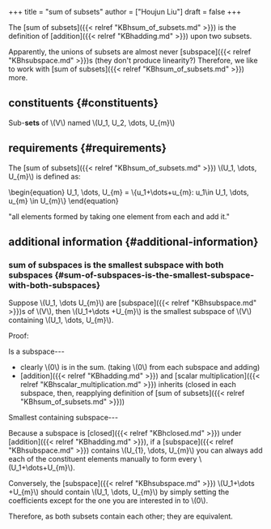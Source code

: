 +++
title = "sum of subsets"
author = ["Houjun Liu"]
draft = false
+++

The [sum of subsets]({{< relref "KBhsum_of_subsets.md" >}}) is the definition of [addition]({{< relref "KBhadding.md" >}}) upon two subsets.

Apparently, the unions of subsets are almost never [subspace]({{< relref "KBhsubspace.md" >}})s (they don't produce linearity?) Therefore, we like to work with [sum of subsets]({{< relref "KBhsum_of_subsets.md" >}}) more.


## constituents {#constituents}

Sub-****sets**** of \\(V\\) named \\(U\_1, U\_2, \dots, U\_{m}\\)


## requirements {#requirements}

The [sum of subsets]({{< relref "KBhsum_of_subsets.md" >}}) \\(U\_1, \dots, U\_{m}\\) is defined as:

\begin{equation}
U\_1, \dots, U\_{m} = \\{u\_1+\dots+u\_{m}: u\_1\in U\_1, \dots, u\_{m} \in U\_{m}\\}
\end{equation}

"all elements formed by taking one element from each and add it."


## additional information {#additional-information}


### sum of subspaces is the smallest subspace with both subspaces {#sum-of-subspaces-is-the-smallest-subspace-with-both-subspaces}

Suppose \\(U\_1, \dots U\_{m}\\) are [subspace]({{< relref "KBhsubspace.md" >}})s of \\(V\\), then \\(U\_1+\dots +U\_{m}\\) is the smallest subspace of \\(V\\) containing \\(U\_1, \dots, U\_{m}\\).

Proof:

Is a subspace---

-   clearly \\(0\\) is in the sum. (taking \\(0\\) from each subspace and adding)
-   [addition]({{< relref "KBhadding.md" >}}) and [scalar multiplication]({{< relref "KBhscalar_multiplication.md" >}}) inherits (closed in each subspace, then, reapplying definition of [sum of subsets]({{< relref "KBhsum_of_subsets.md" >}}))

Smallest containing subspace---

Because a subspace is [closed]({{< relref "KBhclosed.md" >}}) under [addition]({{< relref "KBhadding.md" >}}), if a [subspace]({{< relref "KBhsubspace.md" >}}) contains \\(U\_{1}, \dots, U\_{m}\\) you can always add each of the constituent elements manually to form every \\(U\_1+\dots+U\_{m}\\).

Conversely, the [subspace]({{< relref "KBhsubspace.md" >}}) \\(U\_1+\dots +U\_{m}\\) should contain \\(U\_1, \dots, U\_{m}\\) by simply setting the coefficients except for the one you are interested in to \\(0\\).

Therefore, as both subsets contain each other; they are equivalent.